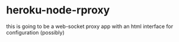 # heroku-node-rproxy
this is going to be a web-socket proxy app with an html interface for configuration (possibly)
